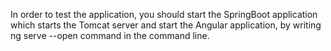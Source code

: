 In order to test the application, you should start the SpringBoot application which starts the Tomcat server and start the Angular application, by writing ng serve --open command in the command line. 
